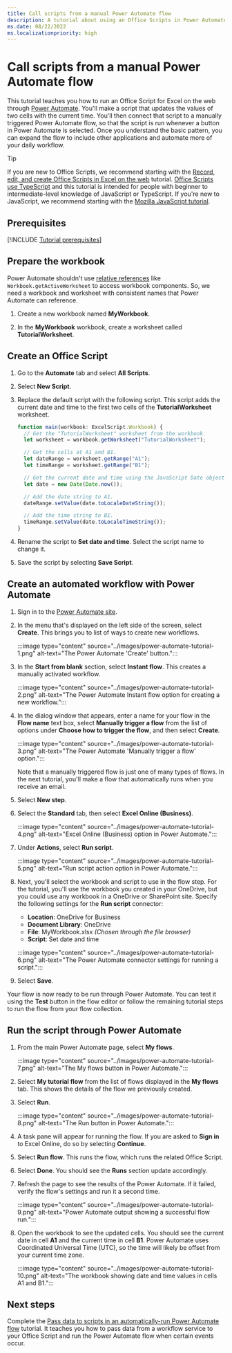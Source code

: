 ```yaml
---
title: Call scripts from a manual Power Automate flow
description: A tutorial about using an Office Scripts in Power Automate through a manual trigger.
ms.date: 08/22/2022
ms.localizationpriority: high
---
```


# Call scripts from a manual Power Automate flow

This tutorial teaches you how to run an Office Script for Excel on the web through [Power Automate](https://flow.microsoft.com). You'll make a script that updates the values of two cells with the current time. You'll then connect that script to a manually triggered Power Automate flow, so that the script is run whenever a button in Power Automate is selected. Once you understand the basic pattern, you can expand the flow to include other applications and automate more of your daily workflow.

> [!TIP]
> If you are new to Office Scripts, we recommend starting with the [Record, edit, and create Office Scripts in Excel on the web](excel-tutorial.md) tutorial. [Office Scripts use TypeScript](../overview/code-editor-environment.md) and this tutorial is intended for people with beginner to intermediate-level knowledge of JavaScript or TypeScript. If you're new to JavaScript, we recommend starting with the [Mozilla JavaScript tutorial](https://developer.mozilla.org/docs/Web/JavaScript/Guide/Introduction).

## Prerequisites

[!INCLUDE [Tutorial prerequisites](../includes/power-automate-tutorial-prerequisites.md)]

## Prepare the workbook

Power Automate shouldn't use [relative references](../testing/power-automate-troubleshooting.md#avoid-relative-references) like `Workbook.getActiveWorksheet` to access workbook components. So, we need a workbook and worksheet with consistent names that Power Automate can reference.

1. Create a new workbook named **MyWorkbook**.

2. In the **MyWorkbook** workbook, create a worksheet called **TutorialWorksheet**.

## Create an Office Script

1. Go to the **Automate** tab and select **All Scripts**.

2. Select **New Script**.

3. Replace the default script with the following script. This script adds the current date and time to the first two cells of the **TutorialWorksheet** worksheet.

    ```TypeScript
    function main(workbook: ExcelScript.Workbook) {
      // Get the "TutorialWorksheet" worksheet from the workbook.
      let worksheet = workbook.getWorksheet("TutorialWorksheet");

      // Get the cells at A1 and B1.
      let dateRange = worksheet.getRange("A1");
      let timeRange = worksheet.getRange("B1");

      // Get the current date and time using the JavaScript Date object.
      let date = new Date(Date.now());

      // Add the date string to A1.
      dateRange.setValue(date.toLocaleDateString());

      // Add the time string to B1.
      timeRange.setValue(date.toLocaleTimeString());
    }
    ```

4. Rename the script to **Set date and time**. Select the script name to change it.

5. Save the script by selecting **Save Script**.

## Create an automated workflow with Power Automate

1. Sign in to the [Power Automate site](https://flow.microsoft.com).

2. In the menu that's displayed on the left side of the screen, select **Create**. This brings you to list of ways to create new workflows.

    :::image type="content" source="../images/power-automate-tutorial-1.png" alt-text="The Power Automate 'Create' button.":::

3. In the **Start from blank** section, select **Instant flow**. This creates a manually activated workflow.

    :::image type="content" source="../images/power-automate-tutorial-2.png" alt-text="The Power Automate Instant flow option for creating a new workflow.":::

4. In the dialog window that appears, enter a name for your flow in the **Flow name** text box, select **Manually trigger a flow** from the list of options under **Choose how to trigger the flow**, and then select **Create**.

    :::image type="content" source="../images/power-automate-tutorial-3.png" alt-text="The Power Automate 'Manually trigger a flow' option.":::

    Note that a manually triggered flow is just one of many types of flows. In the next tutorial, you'll make a flow that automatically runs when you receive an email.

5. Select **New step**.

6. Select the **Standard** tab, then select **Excel Online (Business)**.

    :::image type="content" source="../images/power-automate-tutorial-4.png" alt-text="Excel Online (Business) option in Power Automate.":::

7. Under **Actions**, select **Run script**.

    :::image type="content" source="../images/power-automate-tutorial-5.png" alt-text="Run script action option in Power Automate.":::

8. Next, you'll select the workbook and script to use in the flow step. For the tutorial, you'll use the workbook you created in your OneDrive, but you could use any workbook in a OneDrive or SharePoint site. Specify the following settings for the **Run script** connector:

    - **Location**: OneDrive for Business
    - **Document Library**: OneDrive
    - **File**: MyWorkbook.xlsx *(Chosen through the file browser)*
    - **Script**: Set date and time

    :::image type="content" source="../images/power-automate-tutorial-6.png" alt-text="The Power Automate connector settings for running a script.":::

9. Select **Save**.

Your flow is now ready to be run through Power Automate. You can test it using the **Test** button in the flow editor or follow the remaining tutorial steps to run the flow from your flow collection.

## Run the script through Power Automate

1. From the main Power Automate page, select **My flows**.

    :::image type="content" source="../images/power-automate-tutorial-7.png" alt-text="The My flows button in Power Automate.":::

2. Select **My tutorial flow** from the list of flows displayed in the **My flows** tab. This shows the details of the flow we previously created.

3. Select **Run**.

    :::image type="content" source="../images/power-automate-tutorial-8.png" alt-text="The Run button in Power Automate.":::

4. A task pane will appear for running the flow. If you are asked to **Sign in** to Excel Online, do so by selecting **Continue**.

5. Select **Run flow**. This runs the flow, which runs the related Office Script.

6. Select **Done**. You should see the **Runs** section update accordingly.

7. Refresh the page to see the results of the Power Automate. If it failed, verify the flow's settings and run it a second time.

    :::image type="content" source="../images/power-automate-tutorial-9.png" alt-text="Power Automate output showing a successful flow run.":::

8. Open the workbook to see the updated cells. You should see the current date in cell **A1** and the current time in cell **B1**. Power Automate uses Coordinated Universal Time (UTC), so the time will likely be offset from your current time zone.

    :::image type="content" source="../images/power-automate-tutorial-10.png" alt-text="The workbook showing date and time values in cells A1 and B1.":::

## Next steps

Complete the [Pass data to scripts in an automatically-run Power Automate flow](excel-power-automate-trigger.md) tutorial. It teaches you how to pass data from a workflow service to your Office Script and run the Power Automate flow when certain events occur.
